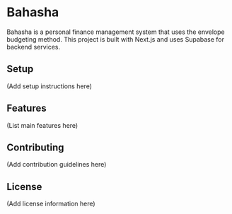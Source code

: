 # Bahasha

Bahasha is a personal finance management system that uses the envelope budgeting method. This project is built with Next.js and uses Supabase for backend services.

## Setup

(Add setup instructions here)

## Features

(List main features here)

## Contributing

(Add contribution guidelines here)

## License

(Add license information here)